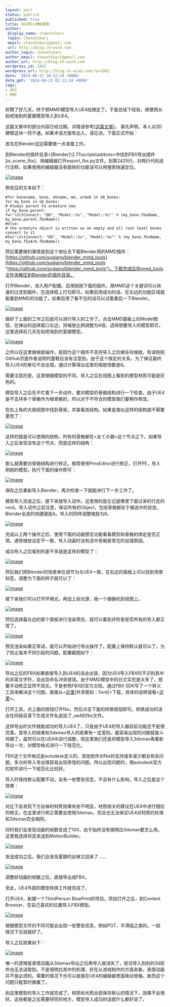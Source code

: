 ```yaml
---
layout: post
status: publish
published: true
title: UE4导入MMD模型
author:
 display_name: chaoshikari
 login: chaoshikari
 email: chaoshikari@gmail.com
 url: http://blog.ch-wind.com
author_login: chaoshikari
author_email: chaoshikari@gmail.com
author_url: http://blog.ch-wind.com
wordpress_id: 1002
wordpress_url: http://blog.ch-wind.com/?p=1002
date: '2014-08-22 10:12:24 +0000'
date_gmt: '2014-08-22 02:12:24 +0000'
tags:
- UE4
- MMD
---
```

折腾了好几天，终于把MMD模型导入UE4给搞定了。于是总结下经验，顺便把从贴吧淘到的夏娜模型导入到UE4。


这篇文章中的部分内容已经过期，详情请参考[[这篇文章]](https://blog.ch-wind.com/?p=1250)。
事先声明，本人对3D建模这块一窍不通。如果术语方面有出入，请见谅。下面正式开始：


首先在Blender这边需要做一点准备工作。


到Blender的插件目录<[Blender]\2.71\scripts\addons>中找到FBX导出插件[io_scene_fbx]，用编辑器打开export_fbx.py文件。到第2425行，对两行代码进行注释，如果使用的编辑器没有跳转的功能话可以用搜索快速定位。


[![image](https://blog.ch-wind.com/wp-content/uploads/2014/08/image_thumb1.png "image")](https://blog.ch-wind.com/wp-content/uploads/2014/08/image1.png)


修改后的文本如下：



```
#for bonename, bone, obname, me, armob in ob_bones:
for my_bone in ob_bones:
# Always parent to armature now
if my_bone.parent:
fw('\n\tConnect: "OO", "Model::%s", "Model::%s"' % (my_bone.fbxName, my_bone.parent.fbxName))
#else:
# the armature object is written as an empty and all root level bones connect to it
#fw('\n\tConnect: "OO", "Model::%s", "Model::%s"' % (my_bone.fbxName, my_bone.fbxArm.fbxName))
```

然后需要做的事情是到这个地址去下载Blender用的MMD插件：[https://github.com/sugiany/blender_mmd_tools](https://github.com/sugiany/blender_mmd_tools "https://github.com/sugiany/blender_mmd_tools")。下载完成后将mmd_tools文件夹解压到Blender的插件目录。


打开Blender，进入用户配置。启用刚刚下载的插件。用MMD这个关键词可以快速的过滤到插件，在选择框上打勾即可。如果启用成功的话，在左边的功能区域就能看到MMD的功能了。如果启用了看不见的话可以试着重启一下Blender。


[![image](https://blog.ch-wind.com/wp-content/uploads/2014/08/image_thumb2.png "image")](https://blog.ch-wind.com/wp-content/uploads/2014/08/image2.png)


做好了上面的工作之后就可以进行导入的工作了。点击MMD面板上的Model按钮，在弹出的选择窗口左边，将缩放比例调整为8倍。选择想要导入的模型即可，这里选择前几天在贴吧淘到的夏娜模型。


[![image](https://blog.ch-wind.com/wp-content/uploads/2014/08/image_thumb3.png "image")](https://blog.ch-wind.com/wp-content/uploads/2014/08/image3.png)


之所以在这里做缩放操作，是因为这个插件不支持导入之后做任何缩放。有读刚刚GitHub页面作者说明的童鞋应该有注意到。由于这个限定的关系，为了保证最终导入UE4的单位不会出错，通过计算得出这里的缩放倍数是8。


需要注意的是，这里根据模型的不同，导入之后在视图上看到的模型材质可能是灰色的。


模型导入之后先不忙着下一步动作，要对模型的骨骼结构进行一下检查。由于UE4是不支持多个骨骼作为根骨骼的，所以对于不符合的模型我们要稍作修改。


在右上角的大纲视图中找到骨架，并查看其结构。如果是类似这样的结构就不需要更改了：


[![image](https://blog.ch-wind.com/wp-content/uploads/2014/08/image_thumb4.png "image")](https://blog.ch-wind.com/wp-content/uploads/2014/08/image4.png)


这样的就是可以使用的结构，所有的骨骼都在<全ての親>这个节点之下。如果导入之后发现没有这个节点，而是这样的结构：


[![image](https://blog.ch-wind.com/wp-content/uploads/2014/08/image_thumb5.png "image")](https://blog.ch-wind.com/wp-content/uploads/2014/08/image5.png)


那么就需要对骨骼结构进行修正。推荐使用PmxEditor进行修正，打开PE，导入刚刚的模型。执行下面的操作即可：


[![image](https://blog.ch-wind.com/wp-content/uploads/2014/08/image_thumb6.png "image")](https://blog.ch-wind.com/wp-content/uploads/2014/08/image6.png)


保存之后重新导入Blender，再次检查一下就能进行下一步工作了。


模型导入完成之后，接下来就导入动作。这里用的是忘记是哪里下载过来的行走的vmd。导入动作之前注意，保证所有的Object，包括骨骼都处于被选中的状态。Blender全选的快捷键是A。导入时同样调整缩放为8。


[![image](https://blog.ch-wind.com/wp-content/uploads/2014/08/image_thumb7.png "image")](https://blog.ch-wind.com/wp-content/uploads/2014/08/image7.png)


完成以上两个操作之后，使用下面的动画预览功能看看模型和骨骼的绑定是否正常。通常缩放设定不一致、导入动画时没有选中骨骼是常见的出错原因。


成功导入之后看到的差不多就是这样的模型了：


[![image](https://blog.ch-wind.com/wp-content/uploads/2014/08/image_thumb8.png "image")](https://blog.ch-wind.com/wp-content/uploads/2014/08/image8.png)


然后我们把Blender的场景单位调节为与UE4一致，在右边的面板上可以找到场景标签。调整为下面的样子就可以了：


[![image](https://blog.ch-wind.com/wp-content/uploads/2014/08/image_thumb9.png "image")](https://blog.ch-wind.com/wp-content/uploads/2014/08/image9.png)


接下来我们可以打开环境光，再加上些光源，拖一个摄像机到视图上。


[![image](https://blog.ch-wind.com/wp-content/uploads/2014/08/image_thumb10.png "image")](https://blog.ch-wind.com/wp-content/uploads/2014/08/image10.png)


然后选择最左边的那个面板进行渲染预览，就可以看到并检查是否所有的导入都正常了。


[![image](https://blog.ch-wind.com/wp-content/uploads/2014/08/image_thumb11.png "image")](https://blog.ch-wind.com/wp-content/uploads/2014/08/image11.png)


预览渲染如果正常话，就可以开始进行导出操作了。配置上保持默认就可以了，为了防止版本不同引起的问题，配置截图如下：


[![image](https://blog.ch-wind.com/wp-content/uploads/2014/08/image_thumb12.png "image")](https://blog.ch-wind.com/wp-content/uploads/2014/08/image12.png)


导出之后的FBX如果直接导入到UE4的话会出错，因为UE4导入FBX时不识别其中的非英文字符，会出现命名冲突错误。由于MMD模型中的日文实在是太多了，想要手动修正显然不现实。于是参照FBX的官方文档，通过FBX SDK写了一个转义工具来解决这个问题。直接从<[这里](http://pan.baidu.com/s/1xW9ye)|共享密码：5xrd|>下载，具体的说明请看<[这里](https://blog.ch-wind.com/fbx文件转义工具/)>。


打开工具，点上面的按钮打开fbx，然后点击下面的转换按钮即可。转换成功的话会在同级目录下生成文件名追加了_ue4的fbx文件。


这样导出的文件就能成功的导入UE4了，只是由于UE4的导入器目前功能还不是很完善。其导入的结果和3dsmax导入的结果有一定差别。最容易出现的问题就是斗鸡眼了，虽然可以在UE4中进行调整，但这里我们还是将模型导入3dsmax再重新导出一次，对模型格式进行一下规范化。


FBX这个文件格式是autodesk定义的，其他软件对fbx的支持或多或少都会有些问题。多次的导入导出很容易出现奇怪的问题。所以出现问题时，用autodesk官方的软件进行一下规范化比较好。


导入时保持默认配置不动，会有一些警告信息，不会有什么影响。导入之后是这个效果：


[![image](https://blog.ch-wind.com/wp-content/uploads/2014/08/image_thumb13.png "image")](https://blog.ch-wind.com/wp-content/uploads/2014/08/image13.png)


对比下会发现下方丝袜的材质效果有些不明显，材质相关的建议在UE4中进行相应的修正。在这里进行修正需要会使用3dsmax，而且也无法保证UE4对材质的处理和3dsmax完全相同。


同时我们会发现动画的帧数变成了100，由于始终没有搞明白3dsmax要怎么用。这里我选择将其发送到MotionBuilder。


[![image](https://blog.ch-wind.com/wp-content/uploads/2014/08/image_thumb14.png "image")](https://blog.ch-wind.com/wp-content/uploads/2014/08/image14.png)


发送成功之后，我们会发现夏娜的丝袜又回来了……


[![image](https://blog.ch-wind.com/wp-content/uploads/2014/08/image_thumb15.png "image")](https://blog.ch-wind.com/wp-content/uploads/2014/08/image15.png)


调整好动画的帧数之后，直接导出成FBX。


至此，UE4外部的模型转换工作就完成了。


打开UE4，新建一个ThirdPerson BluePrint的项目。项目打开之后，到Content Browser，在自己喜欢的位置导入FBX模型。


[![image](https://blog.ch-wind.com/wp-content/uploads/2014/08/image_thumb16.png "image")](https://blog.ch-wind.com/wp-content/uploads/2014/08/image16.png)


根据模型文件的不同可能会出现一些警告信息，例如POT、平滑组之类的。一般情况下无视就好了。


导入之后效果如下：


[![image](https://blog.ch-wind.com/wp-content/uploads/2014/08/image_thumb17.png "image")](https://blog.ch-wind.com/wp-content/uploads/2014/08/image17.png)


唯一的遗憾是表情动画从3dsmax导出之后再导入就消失了，尝试导入到别的3d软件也无法读取到。不是很明白其中的机理，好在从游戏制作的方面来看，表情动画并不是必须的。需要的情况下也可以直接在UE4的编辑器里面拖动骨骼，故而这个问题只能暂时搁置了。


到这里模型的导入工作就完成了。材质和光照全部保存默认的情况下，效果不会很好。这些都是之后需要研究的地方，模型导入成功的话就什么都好说了。


